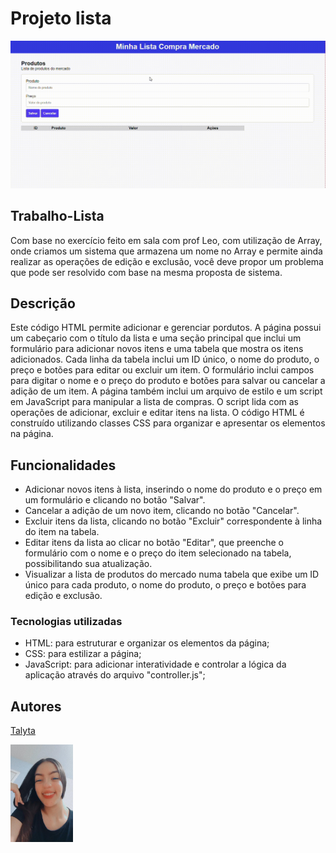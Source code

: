 # Projeto lista

![image info](img/Video.gif)

## Trabalho-Lista

Com base no exercício feito em sala com prof Leo, com utilização de Array, onde criamos um sistema que armazena um nome no Array e permite ainda realizar as operações de edição e exclusão, você deve propor um problema que pode ser resolvido com base na mesma proposta de sistema.

## Descrição
Este código HTML permite adicionar e gerenciar pordutos. A página possui um cabeçario com o título da lista e uma seção principal que inclui um formulário para adicionar novos itens e uma tabela que mostra os itens adicionados. Cada linha da tabela inclui um ID único, o nome do produto, o preço e botões para editar ou excluir um item. O formulário inclui campos para digitar o nome e o preço do produto e botões para salvar ou cancelar a adição de um item. A página também inclui um arquivo de estilo e um script em JavaScript para manipular a lista de compras. O script lida com as operações de adicionar, excluir e editar itens na lista. O código HTML é construído utilizando classes CSS para organizar e apresentar os elementos na página.


## Funcionalidades

- Adicionar novos itens à lista, inserindo o nome do produto e o preço em um formulário e clicando no botão "Salvar".
- Cancelar a adição de um novo item, clicando no botão "Cancelar".
- Excluir itens da lista, clicando no botão "Excluir" correspondente à linha do item na tabela.
- Editar itens da lista ao clicar no botão "Editar", que preenche o formulário com o nome e o preço do item selecionado na tabela, possibilitando sua atualização.
- Visualizar a lista de produtos do mercado numa tabela que exibe um ID único para cada produto, o nome do produto, o preço e botões para edição e exclusão.

### Tecnologias utilizadas

- HTML: para estruturar e organizar os elementos da página;
- CSS: para estilizar a página;
- JavaScript: para adicionar interatividade e controlar a lógica da aplicação através do arquivo "controller.js";

## Autores

[Talyta](https://github.com/poxxataly26/portfolio-pessoal)

<img src="https://github.com/poxxataly26/portfolio-pessoal/blob/main/Img/foto.jpeg" width="100px">